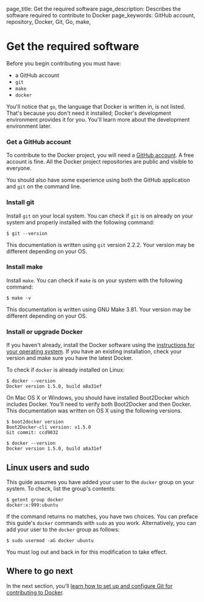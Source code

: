page_title: Get the required software
page_description: Describes the software required to contribute to Docker
page_keywords: GitHub account, repository, Docker, Git, Go, make,

# Get the required software

Before you begin contributing you must have:

*  a GitHub account
* `git`
* `make`
* `docker`

You'll notice that `go`, the language that Docker is written in, is not listed.
That's because you don't need it installed; Docker's development environment
provides it for you. You'll learn more about the development environment later.

### Get a GitHub account

To contribute to the Docker project, you will need a <a
href="https://github.com" target="_blank">GitHub account</a>. A free account is
fine. All the Docker project repositories are public and visible to everyone.

You should also have some experience using both the GitHub application and `git`
on the command line.

### Install git

Install `git` on your local system. You can check if `git` is on already on your
system and properly installed with the following command:

    $ git --version


This documentation is written using `git` version 2.2.2. Your version may be
different depending on your OS.

### Install make

Install `make`. You can check if `make` is on your system with the following
command:

    $ make -v

This documentation is written using GNU Make 3.81. Your version may be different
depending on your OS.

### Install or upgrade Docker

If you haven't already, install the Docker software using the
<a href="/installation" target="_blank">instructions for your operating system</a>.
If you have an existing installation, check your version and make sure you have
the latest Docker.

To check if `docker` is already installed on Linux:

    $ docker --version
    Docker version 1.5.0, build a8a31ef

On Mac OS X or Windows, you should have installed Boot2Docker which includes
Docker. You'll need to verify both Boot2Docker and then Docker. This
documentation was written on OS X using the following versions.

    $ boot2docker version
    Boot2Docker-cli version: v1.5.0
    Git commit: ccd9032

    $ docker --version
    Docker version 1.5.0, build a8a31ef

## Linux users and sudo

This guide assumes you have added your user to the `docker` group on your system.
To check, list the group's contents:

    $ getent group docker
    docker:x:999:ubuntu

If the command returns no matches, you have two choices. You can preface this
guide's `docker` commands with `sudo` as you work. Alternatively, you can add
your user to the `docker` group as follows:

    $ sudo usermod -aG docker ubuntu

You must log out and back in for this modification to take effect.


## Where to go next

In the next section, you'll [learn how to set up and configure Git for
contributing to Docker](/project/set-up-git/).
